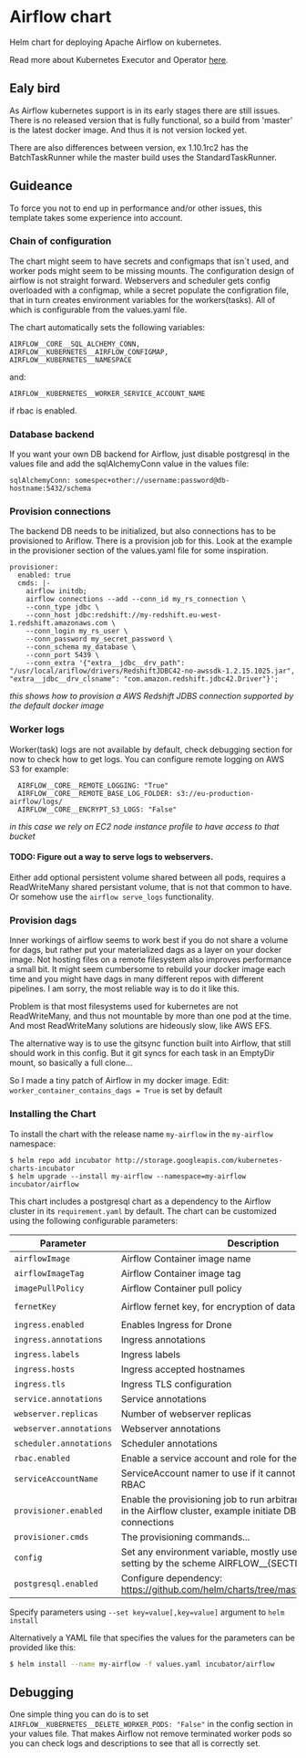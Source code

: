 # Airflow chart

Helm chart for deploying Apache Airflow on kubernetes.


Read more about Kubernetes Executor and Operator [here](https://airflow.incubator.apache.org/kubernetes.html).


## Ealy bird

As Airflow kubernetes support is in its early stages there are still issues. There is no released version that is fully
functional, so a build from 'master' is the latest docker image. And thus it is not version locked yet.

There are also differences between version, ex 1.10.1rc2 has the BatchTaskRunner while the master build uses the
StandardTaskRunner.


## Guideance

To force you not to end up in performance and/or other issues, this template takes some experience into account.


### Chain of configuration

The chart might seem to have secrets and configmaps that isn´t used, and worker pods might seem to be missing mounts.
The configuration design of airflow is not straight forward. Webservers and scheduler gets config overloaded with a
configmap, while a secret populate the configration file, that in turn creates environment variables for the workers(tasks).
All of which is configurable from the values.yaml file.

The chart automatically sets the following variables:
```
AIRFLOW__CORE__SQL_ALCHEMY_CONN,
AIRFLOW__KUBERNETES__AIRFLOW_CONFIGMAP,
AIRFLOW__KUBERNETES__NAMESPACE
```
and:
```
AIRFLOW__KUBERNETES__WORKER_SERVICE_ACCOUNT_NAME
```
if rbac is enabled.


### Database backend

If you want your own DB backend for Airflow, just disable postgresql in the values file and add the sqlAlchemyConn
value in the values file:
```
sqlAlchemyConn: somespec+other://username:password@db-hostname:5432/schema
```

### Provision connections

The backend DB needs to be initialized, but also connections has to be provisioned to Ariflow. There is a provision
job for this. Look at the example in the provisioner section of the values.yaml file for some inspiration.
```
provisioner:
  enabled: true
  cmds: |-
    airflow initdb;
    airflow connections --add --conn_id my_rs_connection \
    --conn_type jdbc \
    --conn_host jdbc:redshift://my-redshift.eu-west-1.redshift.amazonaws.com \
    --conn_login my_rs_user \
    --conn_password my_secret_password \
    --conn_schema my_database \
    --conn_port 5439 \
    --conn_extra '{"extra__jdbc__drv_path": "/usr/local/ariflow/drivers/RedshiftJDBC42-no-awssdk-1.2.15.1025.jar", "extra__jdbc__drv_clsname": "com.amazon.redshift.jdbc42.Driver"}';
```
_this shows how to provision a AWS Redshift JDBS connection supported by the default docker image_


### Worker logs

Worker(task) logs are not available by default, check debugging section for now to check how to get logs.
You can configure remote logging on AWS S3 for example:
```
  AIRFLOW__CORE__REMOTE_LOGGING: "True"
  AIRFLOW__CORE__REMOTE_BASE_LOG_FOLDER: s3://eu-production-airflow/logs/
  AIRFLOW__CORE__ENCRYPT_S3_LOGS: "False"
```
_in this case we rely on EC2 node instance profile to have access to that bucket_


#### TODO: Figure out a way to serve logs to webservers.

Either add optional persistent volume shared between all pods, requires a ReadWriteMany shared persistant volume,
that is not that common to have. Or somehow use the `airflow serve_logs` functionality.


### Provision dags

Inner workings of airflow seems to work best if you do not share a volume for dags, but rather put your materialized dags
as a layer on your docker image. Not hosting files on a remote filesystem also improves performance a small bit.
It might seem cumbersome to rebuild your docker image each time and you might have dags in many different repos with
different pipelines. I am sorry, the most reliable way is to do it like this.

Problem is that most filesystems used for kubernetes are not ReadWriteMany, and thus not mountable by more than one
pod at the time. And most ReadWriteMany solutions are hideously slow, like AWS EFS.

The alternative way is to use the gitsync function built into Airflow, that still should work in this config.
But it git syncs for each task in an EmptyDir mount, so basically a full clone...

So I made a tiny patch of Airflow in my docker image.
Edit: `worker_container_contains_dags = True` is set by default


### Installing the Chart

To install the chart with the release name `my-airflow` in the `my-airflow` namespace:

```
$ helm repo add incubator http://storage.googleapis.com/kubernetes-charts-incubator
$ helm upgrade --install my-airflow --namespace=my-airflow incubator/airflow
```

This chart includes a postgresql chart as a dependency to the Airflow cluster in its `requirement.yaml` by default. 
The chart can be customized using the following configurable parameters:

| Parameter                      | Description                                                                                                                      | Default                                        |
| ------------------------------ | -------------------------------------------------------------------------------------------------------------------------------- | ---------------------------------------------- |
| `airflowImage`                 | Airflow Container image name                                                                                                     | `tekn0ir/airflow-docker`                       |
| `airflowImageTag`              | Airflow Container image tag                                                                                                      | `1.10.1rc2`                                    |
| `imagePullPolicy`              | Airflow Container pull policy                                                                                                    | `IfNotPresent`                                 |
| `fernetKey`                    | Airflow fernet key, for encryption of data                                                                                       | `af7CN0q6ag5U3g08IsPsw3K45U7Xa0axgVFhoh-3zB8=` |
| `ingress.enabled`              | Enables Ingress for Drone                                                                                                        | `true`                                         |
| `ingress.annotations`          | Ingress annotations                                                                                                              | `{}`                                           |
| `ingress.labels`               | Ingress labels                                                                                                                   | `{}`                                           |
| `ingress.hosts`                | Ingress accepted hostnames                                                                                                       | `[airflow.192.168.99.100.xip.io]`              |
| `ingress.tls`                  | Ingress TLS configuration                                                                                                        | `[]`                                           |
| `service.annotations`          | Service annotations                                                                                                              | `{prometheus.io scrape config}`                |
| `webserver.replicas`           | Number of webserver replicas                                                                                                     | `2`                                            |
| `webserver.annotations`        | Webserver annotations                                                                                                            | `{}`                                           |
| `scheduler.annotations`        | Scheduler annotations                                                                                                            | `{}`                                           |
| `rbac.enabled`                 | Enable a service account and role for the cluster to use                                                                         | `true`                                         |
| `serviceAccountName`           | ServiceAccount namer to use if it cannot be created with RBAC                                                                    | ``                                             |
| `provisioner.enabled`          | Enable the provisioning job to run arbitrary bash commands in the Airflow cluster, example initiate DB and provision connections | `true`                                         |
| `provisioner.cmds`             | The provisioning commands...                                                                                                     | `...`                                          |
| `config`                       | Set any environment variable, mostly used to set any airflow setting by the scheme AIRFLOW__{SECTION}__{KEY}                     | `...`                                          |
| `postgresql.enabled`           | Configure dependency: https://github.com/helm/charts/tree/master/stable/postgresql                                               | `true`                                         |

Specify parameters using `--set key=value[,key=value]` argument to `helm install`

Alternatively a YAML file that specifies the values for the parameters can be provided like this:

```bash
$ helm install --name my-airflow -f values.yaml incubator/airflow
```


## Debugging

One simple thing you can do is to set `AIRFLOW__KUBERNETES__DELETE_WORKER_PODS: "False"` in the config section in your
values file. That makes Airflow not remove terminated worker pods so you can check logs and descriptions to see that
all is correctly set.
